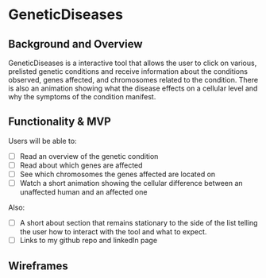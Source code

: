 # GeneticDiseases

## Background and Overview

GeneticDiseases is a interactive tool that allows the user to click on various, prelisted genetic conditions and receive information about the conditions observed, genes affected, and chromosomes related to the condition. There is also an animation showing what the disease effects on a cellular level and why the symptoms of the condition manifest.

## Functionality & MVP

Users will be able to:
 - [ ] Read an overview of the genetic condition
 - [ ] Read about which genes are affected
 - [ ] See which chromosomes the genes affected are located on
 - [ ] Watch a short animation showing the cellular difference between an unaffected human and an affected one
 
 Also:
 - [ ] A short about section that remains stationary to the side of the list telling the user how to interact with the tool          and what to expect.
 - [ ] Links to my github repo and linkedIn page
 
 ## Wireframes
